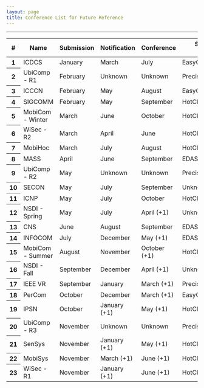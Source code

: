 ```yaml
---
layout: page
title: Conference List for Future Reference
---
```


--------

<!--Table-->
<div class="row justify-content-center">
<table id="tablePreview" class="table table-hover table-striped">
<!--Table head-->
  <thead>
    <tr>
      <th>#</th>
      <th>Name</th>
      <th>Submission</th>
      <th>Notification</th>
      <th>Conference</th>
      <th>Submission Platform</th>
    </tr>
  </thead>
  <!--Table head-->
  <!--Table body-->
  <tbody>
    <tr>
      <th scope="row">1</th>
      <td>ICDCS</td>
      <td>January</td>
      <td>March</td>
      <td>July</td>
      <td>EasyChair</td>
    </tr>
    <tr>
      <th scope="row">2</th>
      <td>UbiComp - R1</td>
      <td>February</td>
      <td>Unknown</td>
      <td>Unknown</td>
      <td>PrecisionConference</td>
    </tr>
    <tr>
      <th scope="row">3</th>
      <td>ICCCN</td>
      <td>February</td>
      <td>May</td>
      <td>August</td>
      <td>EasyChair</td>
    </tr>
    <tr>
      <th scope="row">4</th>
      <td>SIGCOMM</td>
      <td>February</td>
      <td>May</td>
      <td>September</td>
      <td>HotCRP</td>
    </tr>
    <tr>
      <th scope="row">5</th>
      <td>MobiCom - Winter</td>
      <td>March</td>
      <td>June</td>
      <td>October</td>
      <td>HotCRP</td>
    </tr>
    <tr>
      <th scope="row">6</th>
      <td>WiSec - R2</td>
      <td>March</td>
      <td>April</td>
      <td>June</td>
      <td>HotCRP</td>
    </tr>
    <tr>
      <th scope="row">7</th>
      <td>MobiHoc</td>
      <td>March</td>
      <td>July</td>
      <td>August</td>
      <td>HotCRP</td>
    </tr>
    <tr>
      <th scope="row">8</th>
      <td>MASS</td>
      <td>April</td>
      <td>June</td>
      <td>September</td>
      <td>EDAS</td>
    </tr>
    <tr>
      <th scope="row">9</th>
      <td>UbiComp - R2</td>
      <td>May</td>
      <td>Unknown</td>
      <td>Unknown</td>
      <td>PrecisionConference</td>
    </tr>
    <tr>
      <th scope="row">10</th>
      <td>SECON</td>
      <td>May</td>
      <td>July</td>
      <td>September</td>
      <td>Unknown</td>
    </tr>
    <tr>
      <th scope="row">11</th>
      <td>ICNP</td>
      <td>May</td>
      <td>July</td>
      <td>October</td>
      <td>HotCRP</td>
    </tr>
    <tr>
      <th scope="row">12</th>
      <td>NSDI - Spring</td>
      <td>May</td>
      <td>July</td>
      <td>April (+1)</td>
      <td>Unknown</td>
    </tr>
    <tr>
      <th scope="row">13</th>
      <td>CNS</td>
      <td>June</td>
      <td>August</td>
      <td>September</td>
      <td>EDAS</td>
    </tr>
    <tr>
      <th scope="row">14</th>
      <td>INFOCOM</td>
      <td>July</td>
      <td>December</td>
      <td>May (+1)</td>
      <td>EDAS</td>
    </tr>
    <tr>
      <th scope="row">15</th>
      <td>MobiCom - Summer</td>
      <td>August</td>
      <td>November</td>
      <td>October (+1)</td>
      <td>HotCRP</td>
    </tr>
    <tr>
      <th scope="row">16</th>
      <td>NSDI - Fall</td>
      <td>September</td>
      <td>December</td>
      <td>April (+1)</td>
      <td>Unknown</td>
    </tr>
    <tr>
      <th scope="row">17</th>
      <td>IEEE VR</td>
      <td>September</td>
      <td>January</td>
      <td>March (+1)</td>
      <td>PrecisionConference</td>
    </tr>
    <tr>
      <th scope="row">18</th>
      <td>PerCom</td>
      <td>October</td>
      <td>December</td>
      <td>March (+1)</td>
      <td>EasyChair</td>
    </tr>
    <tr>
      <th scope="row">19</th>
      <td>IPSN</td>
      <td>October</td>
      <td>January (+1)</td>
      <td>May (+1)</td>
      <td>HotCRP</td>
    </tr>
    <tr>
      <th scope="row">20</th>
      <td>UbiComp - R3</td>
      <td>November</td>
      <td>Unknown</td>
      <td>Unknown</td>
      <td>PrecisionConference</td>
    </tr>
    <tr>
      <th scope="row">21</th>
      <td>SenSys</td>
      <td>November</td>
      <td>January (+1)</td>
      <td>May (+1)</td>
      <td>HotCRP</td>
    </tr>
    <tr>
      <th scope="row">22</th>
      <td>MobiSys</td>
      <td>November</td>
      <td>March (+1)</td>
      <td>June (+1)</td>
      <td>HotCRP</td>
    </tr>
    <tr>
      <th scope="row">23</th>
      <td>WiSec - R1</td>
      <td>November</td>
      <td>January (+1)</td>
      <td>June (+1)</td>
      <td>HotCRP</td>
    </tr>
  </tbody>
  <!--Table body-->
</table>
<!--Table-->
</div>

